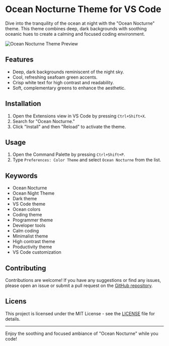 # Ocean Nocturne Theme for VS Code

Dive into the tranquility of the ocean at night with the "Ocean Nocturne" theme. This theme combines deep, dark backgrounds with soothing oceanic hues to create a calming and focused coding environment.

![Ocean Nocturne Theme Preview](path/to/preview-image.png)

## Features

- Deep, dark backgrounds reminiscent of the night sky.
- Cool, refreshing seafoam green accents.
- Crisp white text for high contrast and readability.
- Soft, complementary greens to enhance the aesthetic.

## Installation

1. Open the Extensions view in VS Code by pressing `Ctrl+Shift+X`.
2. Search for "Ocean Nocturne."
3. Click "Install" and then "Reload" to activate the theme.

## Usage

1. Open the Command Palette by pressing `Ctrl+Shift+P`.
2. Type `Preferences: Color Theme` and select `Ocean Nocturne` from the list.

## Keywords

- Ocean Nocturne
- Ocean Night Theme
- Dark theme
- VS Code theme
- Ocean colors
- Coding theme
- Programmer theme
- Developer tools
- Calm coding
- Minimalist theme
- High contrast theme
- Productivity theme
- VS Code customization

## Contributing

Contributions are welcome! If you have any suggestions or find any issues, please open an issue or submit a pull request on the [GitHub repository](https://github.com/hamzaa-001/Ocean-Nocturne).

## Licens

This project is licensed under the MIT License - see the [LICENSE](LICENSE) file for details.

---

Enjoy the soothing and focused ambiance of "Ocean Nocturne" while you code!
